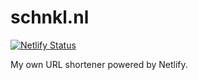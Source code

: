 # schnkl.nl

[![Netlify Status](https://api.netlify.com/api/v1/badges/cbed02bd-cfec-4d72-8189-5ed48034722f/deploy-status)](https://app.netlify.com/sites/schnkl/deploys)

My own URL shortener powered by Netlify.